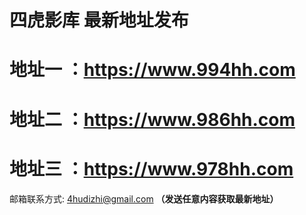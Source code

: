 
四虎影库 最新地址发布
==
地址一 ：https://www.994hh.com
=====
地址二 ：https://www.986hh.com
=====
地址三 ：https://www.978hh.com
=====
邮箱联系方式: 4hudizhi@gmail.com __（发送任意内容获取最新地址）__

